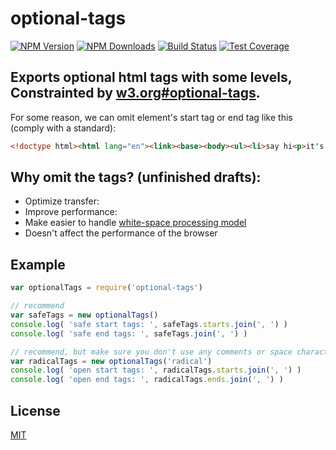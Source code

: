 # optional-tags

[![NPM Version][npm-image]][npm-url]
[![NPM Downloads][downloads-image]][downloads-url]
[![Build Status][travis-image]][travis-url]
[![Test Coverage][coveralls-image]][coveralls-url]

## Exports optional html tags with some levels, Constrainted by [w3.org#optional-tags](http://www.w3.org/html/wg/drafts/html/master/syntax.html#optional-tags).

For some reason, we can omit element's start tag or end tag like this (comply with a standard):

```html
<!doctype html><html lang="en"><link><base><body><ul><li>say hi<p>it's all we need</ul>
```

## Why omit the tags? (unfinished drafts):
- Optimize transfer: 
- Improve performance: 
- Make easier to handle [white-space processing model](http://www.w3.org/TR/2013/WD-css-text-3-20131010/#white-space-rules)
- Doesn't affect the performance of the browser

## Example

```js
var optionalTags = require('optional-tags')

// recommend
var safeTags = new optionalTags()
console.log( 'safe start tags: ', safeTags.starts.join(', ') )
console.log( 'safe end tags: ', safeTags.join(', ') )

// recommend, but make sure you don't use any comments or space character
var radicalTags = new optionalTags('radical')
console.log( 'open start tags: ', radicalTags.starts.join(', ') )
console.log( 'open end tags: ', radicalTags.ends.join(', ') )
```

## License

[MIT](LICENSE)

[npm-image]: https://img.shields.io/npm/v/optional-tags.svg?style=flat
[npm-url]: https://npmjs.org/package/optional-tags
[travis-image]: https://img.shields.io/travis/jshttp/optional-tags.svg?style=flat
[travis-url]: https://travis-ci.org/jshttp/optional-tags
[coveralls-image]: https://img.shields.io/coveralls/jshttp/optional-tags.svg?style=flat
[coveralls-url]: https://coveralls.io/r/jshttp/optional-tags
[downloads-image]: https://img.shields.io/npm/dm/optional-tags.svg?style=flat
[downloads-url]: https://npmjs.org/package/optional-tags

